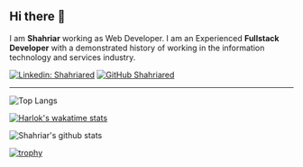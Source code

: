 
## Hi there 👋

I am **Shahriar** working as Web Developer. I am an Experienced **Fullstack Developer** with a demonstrated history of working in the information technology and services industry. 


[![Linkedin: Shahriared](https://img.shields.io/badge/-Shahriared-blue?style=flat-square&logo=Linkedin&logoColor=white&link=https://www.linkedin.com/in/shahriared/)](https://www.linkedin.com/in/shahriared/)
[![GitHub Shahriared](https://img.shields.io/github/followers/Shahriared?label=follow&style=social)](https://github.com/shahriared/)

---

![Top Langs](https://github-readme-stats.vercel.app/api/top-langs/?username=shahriared&layout=compact&theme=dark&hide_border=true)

[![Harlok's wakatime stats](https://github-readme-stats.vercel.app/api/wakatime?username=shahriared)](https://github.com/anuraghazra/github-readme-stats)

![Shahriar's github stats](https://github-readme-stats.vercel.app/api?username=shahriared&show_icons=true&hide_border=true&theme=dark&count_private=true)

[![trophy](https://github-profile-trophy.vercel.app/?username=shahriared)](https://github.com/shahriared/github-profile-trophy)
